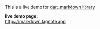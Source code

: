 This is a live demo for [dart_markdown library](https://pub.dev/packages/dart_markdown)

**live demo page:**\
https://markdown.tagnote.app